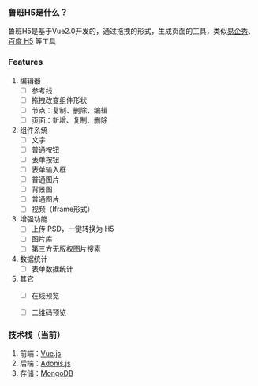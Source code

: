 ### 鲁班H5是什么？
鲁班H5是基于Vue2.0开发的，通过拖拽的形式，生成页面的工具，类似[易企秀](http://www.eqxiu.com/)、[百度 H5](https://h5.baidu.com) 等工具

### Features
1. 编辑器
    - [ ] 参考线
    - [ ] 拖拽改变组件形状
    - [ ] 节点：复制、删除、编辑
    - [ ] 页面：新增、复制、删除

2. 组件系统
    - [ ] 文字
    - [ ] 普通按钮
    - [ ] 表单按钮
    - [ ] 表单输入框
    - [ ] 普通图片
    - [ ] 背景图
    - [ ] 普通图片
    - [ ] 视频（Iframe形式）

3. 增强功能
    - [ ] 上传 PSD，一键转换为 H5
    - [ ] 图片库
    - [ ] 第三方无版权图片搜索

4. 数据统计
    - [ ] 表单数据统计

5. 其它
    - [ ] 在线预览
    - [ ] 二维码预览


### 技术栈（当前）
1. 前端：[Vue.js](https://vuejs.org/v2/guide/)
2. 后端：[Adonis.js](https://adonisjs.com)
3. 存储：[MongoDB](https://mongodb.com)


